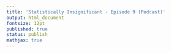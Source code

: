 ```yaml
---
title: 'Statistically Insignificant - Episode 9 (Podcast)'
output: html_document
fontsize: 12pt
published: true
status: publish
mathjax: true
---
```


<p align="center">
	<div class="sounder-widget" data-url="https://embed.sounder.fm/play/145702" style="width: 100%; height: 100%;"></div> <script> (function() { var qs, js, q, s, d = document, gi = d.getElementById, ce = d.createElement, gt = d.getElementsByTagName, id = 'soun_der', b = 'https://embed.sounder.fm'; if (!gi.call(d, id)) { js = ce.call(d, 'script'); js.id = id; js.src = b + '/embed.js'; q = gt.call(d, 'script')[0]; q.parentNode.insertBefore(js, q);}})(); </script> <div style=" font-family: Sans-Serif; font-size: 12px; color: #999; opacity: 0.5; padding-top: 5px;"> powered by <a href="https://sounder.fm?utm_campaign=saas&utm_source=sounder.fm-Episode&utm_medium=sounder&utm_content=sounder-embedded-poweredbysounder&utm_term=EN" style="color: #999;" target="_blank">Sounder</a></div>
</p>

In episode 9 of the [Statistically Insignificant podcast](https://statisticallyinsignificant.sounder.fm/show/statistically-insignificant) Jaryd and I are joined by  Cory Matthews (@coryfmatthews) a Real Estate Investor and Realtor with [Lifestyle Homes](lifestylehomes.realestate). This episode is 100% about the Canadian housing market. Cory discusses some of the market's issues and highlights vulnerabilities that buyers and investors should be aware of. 

I am curious to see how this episode will sound in a year from now too!